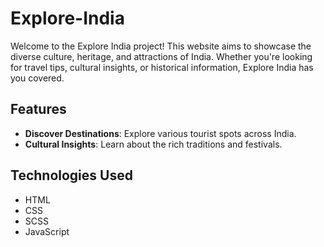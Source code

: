 # Explore-India
Welcome to the Explore India project! This website aims to showcase the diverse culture, heritage, and attractions of India. Whether you're looking for travel tips, cultural insights, or historical information, Explore India has you covered.
## Features

- **Discover Destinations**: Explore various tourist spots across India.
- **Cultural Insights**: Learn about the rich traditions and festivals.

## Technologies Used

- HTML
- CSS
- SCSS
- JavaScript
